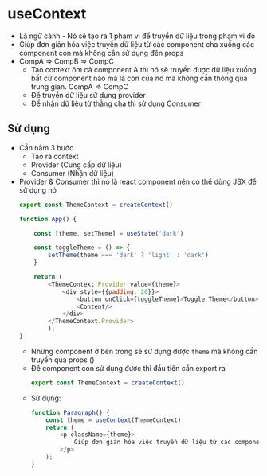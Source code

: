 # useContext 
- Là ngữ cảnh - Nó sẽ tạo ra 1 phạm vi để truyền dữ liệu trong phạm vi đó 
- Giúp đơn giản hóa việc truyền dữ liệu từ các component cha xuống các component con mà không cần sử dụng đến props 
- CompA => CompB => CompC
    - Tạo context ôm cả component A thì nó sẽ truyền được dữ liệu xuống bất cứ component nào mà là con của nó mà không cần thông qua trung gian. CompA => CompC
    - Để truyền dữ liệu sử dụng provider 
    - Để nhận dữ liệu từ thằng cha thì sử dụng Consumer 
## Sử dụng 
- Cần nắm 3 bước 
    - Tạo ra context 
    - Provider (Cung cấp dữ liệu)
    - Consumer (Nhận dữ liệu)
- Provider & Consumer thì nó là react component nên có thể dùng JSX để sử dụng nó 
    ```js
    export const ThemeContext = createContext()

    function App() {

        const [theme, setTheme] = useState('dark')

        const toggleTheme = () => {
            setTheme(theme === 'dark' ? 'light' : 'dark')
        }

        return (
            <ThemeContext.Provider value={theme}>
                <div style={{padding: 20}}>
                    <button onClick={toggleTheme}>Toggle Theme</button>
                    <Content/>
                </div>
            </ThemeContext.Provider>
            );
    }
    ```
    - Những component ở bên trong sẽ sử dụng được `theme` mà không cần truyền qua props (<Content theme={theme}/>)
    - Để component con sử dụng đươc thì đầu tiên cần export ra 
        ```js
        export const ThemeContext = createContext()
        ```
    - Sử dụng: 
        ```js
        function Paragraph() {
            const theme = useContext(ThemeContext)
            return (
                <p className={theme}>
                    Giúp đơn giản hóa việc truyền dữ liệu từ các component cha xuống các component con mà không cần sử dụng đến props
                </p>
            );
        }
        ```
    
